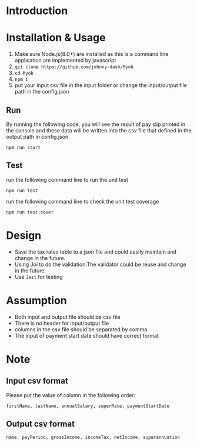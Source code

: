 # Introduction

# Installation & Usage

1.  Make sure Node.js(8.0+) are installed as this is a command line application are implemented by javascript
2.  `git clone https://github.com/johnny-dash/Myob`
3.  `cd Myob`
4.  `npm i`
5.  put your input csv file in the input folder or change the input/output file path in the config.json

## Run

By running the following code, you will see the result of pay slip printed in the console and these data will be written into the csv file that defined in the output path in config.json.

`npm run start`

## Test

run the following command line to run the unit test

`npm run test`

run the following command line to check the unit test coverage

`npm run test:cover`

# Design

* Save the tax rates table to a json file and could easily maintain and change in the future.
* Using Joi to do the validation.The validator could be reuse and change in the future.
* Use `Jest` for testing

# Assumption

* Both input and output file should be csv file
* There is no header for input/output file
* columns in the csv file should be separated by comma
* The input of payment start date should have correct format

# Note

## Input csv format

Please put the value of column in the following order:

`firstName, lastName, annualSalary, superRate, paymentStartDate`

## Output csv format

`name, payPeriod, grossIncome, incomeTax, netIncome, superannuation`
